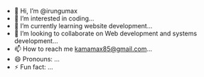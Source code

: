 - 👋 Hi, I’m @irungumax
- 👀 I’m interested in coding...
- 🌱 I’m currently learning website development...
- 💞️ I’m looking to collaborate on Web development and systems development...
- 📫 How to reach me kamamax85@gmail.com...
- 😄 Pronouns: ...
- ⚡ Fun fact: ...

<!---
irungumax/irungumax is a ✨ special ✨ repository because its `README.md` (this file) appears on your GitHub profile.
You can click the Preview link to take a look at your changes.
--->
